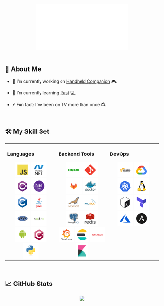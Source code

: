 <div style="width: 100%" align="center">
  <img src="hello.svg" style="width: 60%">
</div>

<br/>

## 💫 About Me  
  

- 🔭 I’m currently working on [Handheld Companion](https://github.com/Valkirie/HandheldCompanion) 🎮.  
  

- 🌱 I’m currently learning [Rust](https://www.rust-lang.org/) 💻.  
  

- ⚡ Fun fact: I've been on TV more than once 📺.  
  

<br/>  


## 🛠️ My Skill Set  
<table><tr><td valign="top" width="33%">



### Languages  
<div align="center">  
  <a href="https://www.javascript.com/" target="_blank"><img src="https://raw.githubusercontent.com/romracer/romracer/main/static/javascript-original-margin.png" alt="JavaScript" height="50" /></a>  
  <a href="https://dotnet.microsoft.com/download/dotnet-framework" target="_blank"><img src="https://raw.githubusercontent.com/romracer/romracer/main/static/dot-net-original-wordmark-margin.png" alt=".NET" height="50" /></a>  
  <a href="https://docs.microsoft.com/en-us/dotnet/csharp/" target="_blank"><img src="https://raw.githubusercontent.com/romracer/romracer/main/static/csharp-original-margin.png" alt="C#" height="50" /></a>  
  <a href="https://dotnet.microsoft.com/download" target="_blank"><img src="https://raw.githubusercontent.com/romracer/romracer/main/static/dotnetcore-margin.png" alt=".Net Core" height="50" /></a>  
  <a href="https://www.cprogramming.com/" target="_blank"><img src="https://raw.githubusercontent.com/romracer/romracer/main/static/c-original-margin.png" alt="C" height="50" /></a>  
  <a href="https://www.java.com/" target="_blank"><img src="https://raw.githubusercontent.com/romracer/romracer/main/static/java-original-wordmark-margin.png" alt="Java" height="50" /></a>  
  <a href="https://www.php.net/" target="_blank"><img src="https://raw.githubusercontent.com/romracer/romracer/main/static/php-original-margin.png" alt="PHP" height="50" /></a>  
  <a href="https://nodejs.org/" target="_blank"><img src="https://raw.githubusercontent.com/romracer/romracer/main/static/nodejs-original-wordmark-margin.png" alt="Node.js" height="50" /></a>  
  <a href="https://www.android.com/intl/en_in/" target="_blank"><img src="https://raw.githubusercontent.com/romracer/romracer/main/static/android-original-wordmark-margin.png" alt="Android" height="50" /></a>  
  <a href="https://www.cplusplus.com/" target="_blank"><img src="https://raw.githubusercontent.com/romracer/romracer/main/static/cplusplus-original-margin.png" alt="C++" height="50" /></a>  
  <a href="https://www.python.org/" target="_blank"><img src="https://raw.githubusercontent.com/romracer/romracer/main/static/python-original-margin.png" alt="Python" height="50" /></a>  
</div>

</td><td valign="top" width="33%">



### Backend Tools  
<div align="center">  
  <a href="https://www.nginx.com/" target="_blank"><img src="https://raw.githubusercontent.com/romracer/romracer/main/static/nginx-original-margin.png" alt="Nginx" height="50" /></a>  
  <a href="https://github.com/" target="_blank"><img src="https://raw.githubusercontent.com/romracer/romracer/main/static/git-scm-icon-margin.png" alt="Git" height="50" /></a>  
  <a href="https://about.gitlab.com/" target="_blank"><img src="https://raw.githubusercontent.com/romracer/romracer/main/static/gitlab-margin.png" alt="GitLab" height="50" /></a>  
  <a href="https://www.docker.com/" target="_blank"><img src="https://raw.githubusercontent.com/romracer/romracer/main/static/docker-original-wordmark-margin.png" alt="Docker" height="50" /></a>  
  <a href="https://mariadb.org/" target="_blank"><img src="https://raw.githubusercontent.com/romracer/romracer/main/static/mariadb-margin.png" alt="Maria DB" height="50" /></a>  
  <a href="https://www.mysql.com/" target="_blank"><img src="https://raw.githubusercontent.com/romracer/romracer/main/static/mysql-original-wordmark-margin.png" alt="MySQL" height="50" /></a>  
  <a href="https://www.postgresql.org/" target="_blank"><img src="https://raw.githubusercontent.com/romracer/romracer/main/static/postgresql-original-wordmark-margin.png" alt="PostgreSQL" height="50" /></a>  
  <a href="https://redis.io/" target="_blank"><img src="https://raw.githubusercontent.com/romracer/romracer/main/static/redis-original-wordmark-margin.png" alt="Redis" height="50" /></a>  
  <a href="https://grafana.com/" target="_blank"><img src="https://raw.githubusercontent.com/romracer/romracer/main/static/grafana-margin.png" alt="Grafana" height="50" /></a>  
  <a href="https://www.elastic.co/" target="_blank"><img src="https://raw.githubusercontent.com/romracer/romracer/main/static/elasticsearch-margin.png" alt="Elastic Search" height="50" /></a>  
  <a href="https://www.oracle.com/in/index.html" target="_blank"><img src="https://raw.githubusercontent.com/romracer/romracer/main/static/oracle-original-margin.png" alt="Oracle" height="50" /></a>  
  <a href="https://www.elastic.co/kibana/" target="_blank"><img src="https://raw.githubusercontent.com/romracer/romracer/main/static/kibana-margin.png" alt="Kibana" height="50" /></a>  
</div>

</td><td valign="top" width="33%">



### DevOps  
<div align="center">  
  <a href="https://aws.amazon.com/" target="_blank"><img src="https://raw.githubusercontent.com/romracer/romracer/main/static/amazonwebservices-original-wordmark-margin.png" alt="AWS" height="50" /></a>  
  <a href="https://cloud.google.com/" target="_blank"><img src="https://raw.githubusercontent.com/romracer/romracer/main/static/google_cloud-icon-margin.png" alt="GCP" height="50" /></a>  
  <a href="https://kubernetes.io/" target="_blank"><img src="https://raw.githubusercontent.com/romracer/romracer/main/static/kubernetes-icon-margin.png" alt="Kubernetes" height="50" /></a>  
  <a href="https://www.linux.org/" target="_blank"><img src="https://raw.githubusercontent.com/romracer/romracer/main/static/linux-original-margin.png" alt="Linux" height="50" /></a>  
  <a href="https://www.gnu.org/software/bash/" target="_blank"><img src="https://raw.githubusercontent.com/romracer/romracer/main/static/gnu_bash-icon-margin.png" alt="Bash" height="50" /></a>  
  <a href="https://www.terraform.io/" target="_blank"><img src="https://raw.githubusercontent.com/romracer/romracer/main/static/terraformio-icon-margin.png" alt="Terraform" height="50" /></a>  
  <a href="https://azure.microsoft.com/en-in/" target="_blank"><img src="https://raw.githubusercontent.com/romracer/romracer/main/static/microsoft_azure-icon-margin.png" alt="Azure" height="50" /></a>  
  <a href="https://www.ansible.com/" target="_blank"><img src="https://raw.githubusercontent.com/romracer/romracer/main/static/ansible-margin.png" alt="Ansible" height="50" /></a>  
</div>

</td></tr></table>  

<br/>  


## 📈 GitHub Stats  
<div align="center"><img src="https://github-readme-stats.vercel.app/api?username=romracer&show_icons=true&count_private=true&show=reviews,prs_merged&hide_border=true&theme=ambient_gradient" align="center" /></div>
